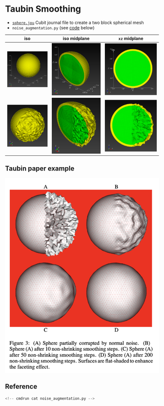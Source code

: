 # Taubin Smoothing

* [`sphere.jou`](sphere.jou) Cubit journal file to create a two block spherical mesh
* `noise_augmentation.py` (see [code](#reference) below)

iso | iso midplane | `xz` midplane
:---: | :---: | :---:
![sphere_10k.png](sphere_10k.png) | ![sphere_10k_iso_midplane.png](sphere_10k_iso_midplane.png) | ![sphere_10k_xz_midplane.png](sphere_10k_xz_midplane.png)
![sphere_10k_noised.png](sphere_10k_noised.png) | ![sphere_10k_iso_midplane_noised.png](sphere_10k_iso_midplane_noised.png) | ![sphere_10k_xz_midplane_noised.png](sphere_10k_xz_midplane_noised.png)

## Taubin paper example

![sphere_surface_w_noise.png](sphere_surface_w_noise.png)

## Reference

```python
<!-- cmdrun cat noise_augmentation.py -->
```
